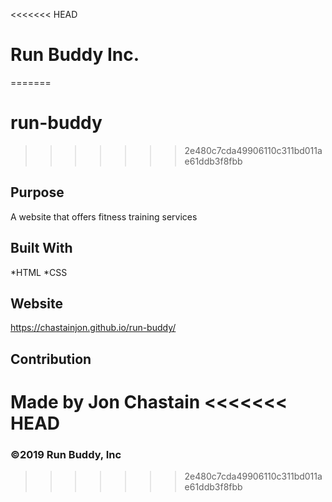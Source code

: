 <<<<<<< HEAD
# Run Buddy Inc.
=======
# run-buddy
>>>>>>> 2e480c7cda49906110c311bd011ae61ddb3f8fbb

## Purpose
A website that offers fitness training services

## Built With
*HTML
*CSS

## Website
https://chastainjon.github.io/run-buddy/

## Contribution
Made by Jon Chastain
<<<<<<< HEAD
=======

### ©️2019 Run Buddy, Inc
>>>>>>> 2e480c7cda49906110c311bd011ae61ddb3f8fbb
